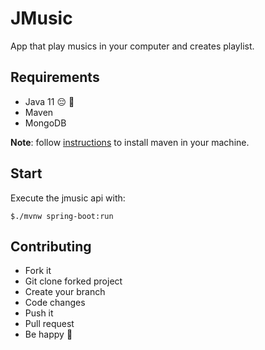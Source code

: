 # JMusic

App that play musics in your computer and creates playlist.

## Requirements

- Java 11 :pensive: :clown_face:
- Maven
- MongoDB

**Note**: follow [instructions](https://maven.apache.org/install.html) to install maven in your machine.

## Start

Execute the jmusic api with:

```shell script
$./mvnw spring-boot:run
```

## Contributing

- Fork it
- Git clone forked project
- Create your branch
- Code changes
- Push it
- Pull request
- Be happy :tada:
